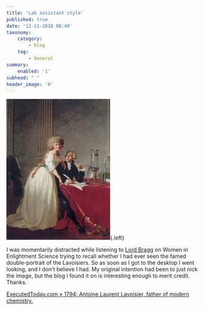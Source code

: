 ```yaml
---
title: 'Lab assistant style'
published: true
date: '12-11-2010 08:40'
taxonomy:
    category:
        - blog
    tag:
        - General
summary:
    enabled: '1'
subhead: " "
header_image: '0'
---
```


![The impossibly glamorous Marie Lavoisier](Portrait_of_Monsieur_Lavoisier_and_His_Wife_small.jpg){.left}

I was momentarily distracted while listening to [Lord Bragg](http://www.bbc.co.uk/podcasts/series/iot) on Women in Enlightment Science trying to recall whether I had ever seen the famed double-portrait of the Lavoisiers. So as soon as I got to the desktop I went looking, and I don't believe I had. My original intention had been to just nick the image, but the blog I found it on is interesting enough to merit credit. Thanks.

[ExecutedToday.com » 1794: Antoine Laurent Lavoisier, father of modern chemistry.](http://www.executedtoday.com/2010/05/08/1794-antoine-laurent-lavoisier-father-of-modern-chemistry/)